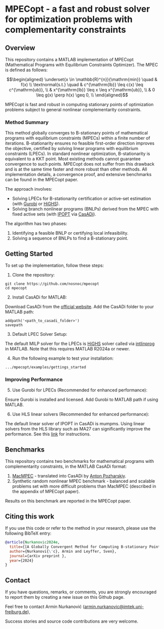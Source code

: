 # MPECopt - a fast and robust solver for optimization problems with complementarity constraints

## Overview
This repository contains a MATLAB implementation of MPECopt (Mathematical Programs with Equilibrium Constraints Optimizer).
The MPEC is defined as follows:
```math
\begin{aligned}
\underset{x \in \mathbb{R}^{n}}{\mathrm{min}} \quad & f(x) \\
\textnormal{s.t.} \quad & c^{\mathrm{lb}} \leq c(x) \leq c^{\mathrm{ub}}, \\
& x^{\mathrm{lb}} \leq x \leq x^{\mathrm{ub}}, \\
& 0 \leq g(x) \perp h(x) \geq 0, \\
\end{aligned}
```
MPECopt is fast and robust in computing stationary points of optimization problems subject to general nonlinear complementarity constraints. 

### Method Summary
This method globally converges to B-stationary points of mathematical programs with equilibrium constraints (MPECs) within a finite number of iterations. 
B-stationarity ensures no feasible first-order direction improves the objective, certified by solving linear programs with equilibrium constraints (LPECs). 
In standard nonlinear optimization, B-stationarity is equivalent to a KKT point. Most existing methods cannot guarantee convergence to such points. 
MPECopt does not suffer from this drawback and is at the same time faster and more robust than other methods.
All implementation details, a convergence proof, and extensive benchmarks can be found in the MPECopt paper.

The approach involves:
- Solving LPECs for B-stationarity certification or active-set estimation (with [Gurobi](https://www.gurobi.com/documentation/current/refman/matlab_setting_up_the_grb_.html) or [HiGHS](https://highs.dev/)).
- Solving branch nonlinear programs (BNLPs) derived from the MPEC with fixed active sets (with [IPOPT](https://coin-or.github.io/Ipopt/) via [CasADi](https://web.casadi.org/get/)).

The algorithm has two phases:
1. Identifying a feasible BNLP or certifying local infeasibility.
2. Solving a sequence of BNLPs to find a B-stationary point.


## Getting Started 

To set up the implementation, follow these steps:

1. Clone the repository:
```
git clone https://github.com/nosnoc/mpecopt
cd mpecopt
```

2. Install CasADi for MATLAB:

Download CasADi from the [official website]( https://web.casadi.org/get/).
Add the CasADi folder to your MATLAB path:
```
addpath('<path_to_casadi_folder>')
savepath
```

3. Default LPEC Solver Setup:

The default MILP solver for the LPECs is [HiGHS](https://highs.dev/) solver called via [intlinprog](https://de.mathworks.com/help/optim/ug/intlinprog.html) in MATLAB.
Note that this requires MATLAB R2024a or newer.


4. Run the following example to test your installation:

```
.../mpecopt/examples/gettings_started
```

### Improving Performance 

5. Use Gurobi for LPECs (Recommended for enhanced performance):

Ensure Gurobi is installed and licensed.
Add Gurobi to MATLAB path if using MATLAB.


6. Use HLS linear solvers (Recommended for enhanced performance):

The default linear solver of IPOPT in CasADi is mumpms. Using linear solvers from the HLS library such as MA27 can significantly improve the performance.
See this [link](https://github.com/casadi/casadi/wiki/Obtaining-HSL) for instructions.

## Benchmarks

This repository contains two benchmarks for  mathematical programs with complementarity constraints, in the MATLAB CasADi format:
1. [MacMPEC](https://wiki.mcs.anl.gov/leyffer/index.php/MacMPEC)  - translated into CasADi by [Anton Pozharskiy](https://github.com/apozharski).
2. Synthetic random nonlinear MPEC benchmark - balanced and scalable problems set with more difficult problems than MacMPEC (described in the appendix of MPECopt paper).

Results on this benchmark are reported in the MPECopt paper.


## Citing this work
If you use this code or refer to the method in your research, please use the following BibTeX entry:

```bibtex
@article{Nurkanovic2024e, 
  title={[A Globally Convergent Method for Computing B-stationary Points of Mathematical Programs with Equilibrium Constraints},
  author={Nurkanovi{\'c}, Armin and Leyffer, Sven}, 
  journal={arXiv preprint },
  year={2024}
}
```

## Contact 

If you have questions, remarks, or comments, you are strongly encouraged to report them by creating a new issue on this Github page.

Feel free to contact Armin Nurkanović ([armin.nurkanovic@imtek.uni-freiburg.de](mailto:armin.nurkanovic@imtek.uni-freiburg.de)),

Success stories and source code contributions are very welcome.

